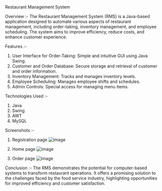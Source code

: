 Restaurant Management System

Overview :-
The Restaurant Management System (RMS) is a Java-based application designed to automate various aspects of restaurant management, including order-taking, inventory management, and employee scheduling. The system aims to improve efficiency, reduce costs, and enhance customer experience.

Features :- 
1. User Interface for Order-Taking: Simple and intuitive GUI using Java Swing.
2. Customer and Order Database: Secure storage and retrieval of customer and order information.
3. Inventory Management: Tracks and manages inventory levels.
4. Employee Scheduling: Manages employee shifts and schedules.
5. Admin Controls: Special access for managing menu items.

Technologies Used :-
1. Java
2. Swing
3. AWT
4. MySQL

Screenshots :-
1. Registration page 
![image](https://github.com/user-attachments/assets/641ccc48-c2c1-4969-87ae-bae636780461)

2. Home page 
![image](https://github.com/user-attachments/assets/84b2461e-3b4a-4816-86f6-901de9f2b52e)

3. Order page 
![image](https://github.com/user-attachments/assets/3a7a8b7f-ab05-426b-a579-1e632ab67d34)

Conclusion :- 
The RMS demonstrates the potential for computer-based systems to transform restaurant operations. It offers a promising solution to the challenges faced by the food service industry, highlighting opportunities for improved efficiency and customer satisfaction.
